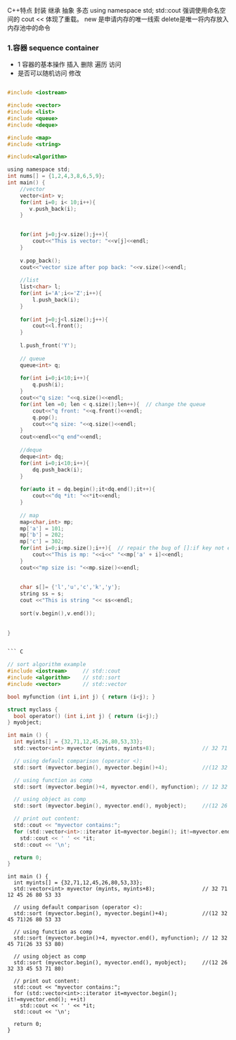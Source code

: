 C++特点 封装 继承  抽象 多态
using namespace std; std::cout 强调使用命名空间的
cout << 体现了重载。
new 是申请内存的唯一线索
delete是唯一将内存放入内存池中的命令

### 1.容器 sequence container
- 1 容器的基本操作
插入
删除
遍历
访问
 - 是否可以随机访问
修改


``` C {.line-numbers}

#include <iostream>

#include <vector>
#include <list>
#include <queue>
#include <deque> 

#include <map>
#include <string>

#include<algorithm>

using namespace std;
int nums[] = {1,2,4,3,8,6,5,9};
int main() {
    //vector
	vector<int> v;
	for(int i=0; i< 10;i++){
	   v.push_back(i);
	}
	

	for(int j=0;j<v.size();j++){
	    cout<<"This is vector: "<<v[j]<<endl;
	}
	
	v.pop_back();
	cout<<"vector size after pop back: "<<v.size()<<endl;
	
	//list
	list<char> l;
	for(int i='A';i<='Z';i++){
	    l.push_back(i);
	}
	
	for(int j=0;j<l.size();j++){
	    cout<<l.front();
	}
	
	l.push_front('Y');
	
	// queue
	queue<int> q;
	
    for(int i=0;i<10;i++){
        q.push(i);
    }
    cout<<"q size: "<<q.size()<<endl;
    for(int len =0; len < q.size();len++){  // change the queue 
        cout<<"q front: "<<q.front()<<endl;
        q.pop();
        cout<<"q size: "<<q.size()<<endl;
    }
    cout<<endl<<"q end"<<endl;
    
    //deque
    deque<int> dq;
    for(int i=0;i<10;i++){
        dq.push_back(i);
    }
    
    for(auto it = dq.begin();it<dq.end();it++){
        cout<<"dq *it: "<<*it<<endl;
    }
    
    // map
    map<char,int> mp;
    mp['a'] = 101;
    mp['b'] = 202;
    mp['c'] = 302;
    for(int i=0;i<mp.size();i++){  // repair the bug of []:if key not exists return default value and insert new value to map
        cout<<"This is mp: "<<i<<" "<<mp['a' + i]<<endl;
    }
    cout<<"mp size is: "<<mp.size()<<endl;
    
    
    char s[]= {'l','u','c','k','y'};
    string ss = s;
    cout <<"This is string "<< ss<<endl;
    
    sort(v.begin(),v.end());
    
    
}


``` C

// sort algorithm example
#include <iostream>     // std::cout
#include <algorithm>    // std::sort
#include <vector>       // std::vector

bool myfunction (int i,int j) { return (i<j); }

struct myclass {
  bool operator() (int i,int j) { return (i<j);}
} myobject;

int main () {
  int myints[] = {32,71,12,45,26,80,53,33};
  std::vector<int> myvector (myints, myints+8);               // 32 71 12 45 26 80 53 33

  // using default comparison (operator <):
  std::sort (myvector.begin(), myvector.begin()+4);           //(12 32 45 71)26 80 53 33

  // using function as comp
  std::sort (myvector.begin()+4, myvector.end(), myfunction); // 12 32 45 71(26 33 53 80)

  // using object as comp
  std::sort (myvector.begin(), myvector.end(), myobject);     //(12 26 32 33 45 53 71 80)

  // print out content:
  std::cout << "myvector contains:";
  for (std::vector<int>::iterator it=myvector.begin(); it!=myvector.end(); ++it)
    std::cout << ' ' << *it;
  std::cout << '\n';

  return 0;
}

```

```
int main () {
  int myints[] = {32,71,12,45,26,80,53,33};
  std::vector<int> myvector (myints, myints+8);               // 32 71 12 45 26 80 53 33

  // using default comparison (operator <):
  std::sort (myvector.begin(), myvector.begin()+4);           //(12 32 45 71)26 80 53 33

  // using function as comp
  std::sort (myvector.begin()+4, myvector.end(), myfunction); // 12 32 45 71(26 33 53 80)

  // using object as comp
  std::sort (myvector.begin(), myvector.end(), myobject);     //(12 26 32 33 45 53 71 80)

  // print out content:
  std::cout << "myvector contains:";
  for (std::vector<int>::iterator it=myvector.begin(); it!=myvector.end(); ++it)
    std::cout << ' ' << *it;
  std::cout << '\n';

  return 0;
}
```


